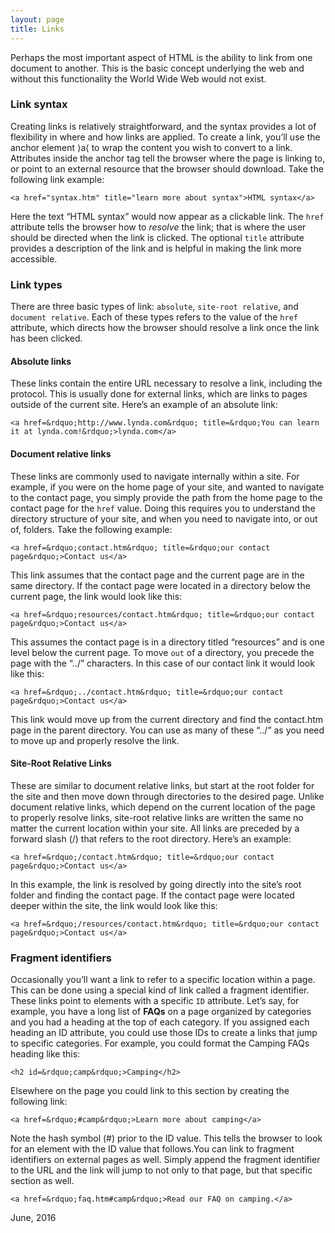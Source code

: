 ```yaml
---
layout: page
title: Links
---
```


Perhaps the most important aspect of HTML is the ability to link from one document to another. This is the basic concept underlying the web and without this functionality the World Wide Web would not exist. 

### Link syntax
Creating links is relatively straightforward, and the syntax provides a lot of flexibility in where and how links are applied. To create a link, you&rsquo;ll use the anchor element &rang;a&lang; to wrap the content you wish to convert to a link.&nbsp; Attributes inside the anchor tag tell the browser where the page is linking to, or point to an external resource that the browser should download.
Take the following link example:

~~~~~~~
<a href="syntax.htm" title="learn more about syntax">HTML syntax</a>
~~~~~~~

Here the text &ldquo;HTML syntax&rdquo; would now appear as a clickable link. The `href` attribute tells the browser how to *resolve* the link; that is where the user should be directed when the link is clicked. The optional `title` attribute provides a description of the link and is helpful in making the link more accessible.

### Link types
There are three basic types of link: `absolute`, `site-root relative`, and `document relative`. Each of these types refers to the value of the `href` attribute, which directs how the browser should resolve a link once the link has been clicked. 

#### Absolute links 
These links contain the entire URL necessary to resolve a link, including the protocol. This is usually done for external links, which are links to pages outside of the current site. Here&rsquo;s an example of an absolute link:

~~~~~~~
<a href=&rdquo;http://www.lynda.com&rdquo; title=&rdquo;You can learn it at lynda.com!&rdquo;>lynda.com</a>
~~~~~~~

#### Document relative links 
These links are commonly used to navigate internally within a site. For example, if you were on the home page of your site, and wanted to navigate to the contact page, you simply provide the path from the home page to the contact page for the `href` value. Doing this requires you to understand the directory structure of your site, and when you need to navigate into, or out of, folders. Take the following example:

~~~~~~~
<a href=&rdquo;contact.htm&rdquo; title=&rdquo;our contact page&rdquo;>Contact us</a>
~~~~~~~

This link assumes that the contact page and the current page are in the same directory. If the contact page were located in a directory below the current page, the link would look like this:

~~~~~~~
<a href=&rdquo;resources/contact.htm&rdquo; title=&rdquo;our contact page&rdquo;>Contact us</a>
~~~~~~~

This assumes the contact page is in a directory titled &ldquo;resources&rdquo; and is one level below the current page. To move `out` of a directory, you precede the page with the &ldquo;../&rdquo; characters. In this case of our contact link it would look like this:

~~~~~~~
<a href=&rdquo;../contact.htm&rdquo; title=&rdquo;our contact page&rdquo;>Contact us</a>
~~~~~~~

This link would move up from the current directory and find the contact.htm page in the parent directory. You can use as many of these &ldquo;../&rdquo; as you need to move up and properly resolve the link.

#### Site-Root Relative Links
These are similar to document relative links, but start at the root folder for the site and then move down through directories to the desired page. Unlike document relative links, which depend on the current location of the page to properly resolve links, site-root relative links are written the same no matter the current location within your site. All links are preceded by a forward slash (/) that refers to the root directory. Here&rsquo;s an example:

~~~~~~~
<a href=&rdquo;/contact.htm&rdquo; title=&rdquo;our contact page&rdquo;>Contact us</a>
~~~~~~~

In this example, the link is resolved by going directly into the site&rsquo;s root folder and finding the contact page. If the contact page were located deeper within the site, the link would look like this:

~~~~~~~
<a href=&rdquo;/resources/contact.htm&rdquo; title=&rdquo;our contact page&rdquo;>Contact us</a>
~~~~~~~

### Fragment identifiers 
Occasionally you&rsquo;ll want a link to refer to a specific location within a page. This can be done using a special kind of link called a fragment identifier. These links point to elements with a specific `ID` attribute. Let&rsquo;s say, for example, you have a long list of <b>FAQs</b> on a page organized by categories and you had a heading at the top of each category. If you assigned each heading an ID attribute, you could use those IDs to create a links that jump to specific categories. For example, you could format the Camping FAQs heading like this:

~~~~~~~
<h2 id=&rdquo;camp&rdquo;>Camping</h2>
~~~~~~~

Elsewhere on the page you could link to this section by creating the following link:
~~~~~~~
<a href=&rdquo;#camp&rdquo;>Learn more about camping</a>
~~~~~~~
Note the hash symbol (#) prior to the ID value. This tells the browser to look for an element with the ID value that follows.You can link to fragment identifiers on external pages as well. Simply append the fragment identifier to the URL and the link will jump to not only to that page, but that specific section as well.

~~~~~~~
<a href=&rdquo;faq.htm#camp&rdquo;>Read our FAQ on camping.</a>
~~~~~~~

June, 2016

